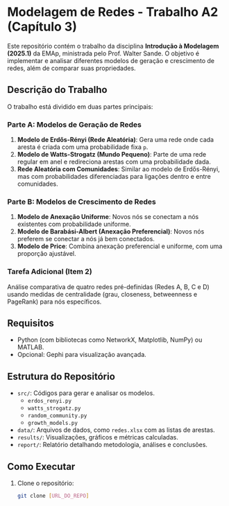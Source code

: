 # Modelagem de Redes - Trabalho A2 (Capítulo 3)

Este repositório contém o trabalho da disciplina **Introdução à Modelagem (2025.1)** da EMAp, ministrada pelo Prof. Walter Sande. O objetivo é implementar e analisar diferentes modelos de geração e crescimento de redes, além de comparar suas propriedades.

## Descrição do Trabalho

O trabalho está dividido em duas partes principais:

### Parte A: Modelos de Geração de Redes
1. **Modelo de Erdős-Rényi (Rede Aleatória)**: Gera uma rede onde cada aresta é criada com uma probabilidade fixa `p`.
2. **Modelo de Watts-Strogatz (Mundo Pequeno)**: Parte de uma rede regular em anel e redireciona arestas com uma probabilidade dada.
3. **Rede Aleatória com Comunidades**: Similar ao modelo de Erdős-Rényi, mas com probabilidades diferenciadas para ligações dentro e entre comunidades.

### Parte B: Modelos de Crescimento de Redes
1. **Modelo de Anexação Uniforme**: Novos nós se conectam a nós existentes com probabilidade uniforme.
2. **Modelo de Barabási-Albert (Anexação Preferencial)**: Novos nós preferem se conectar a nós já bem conectados.
3. **Modelo de Price**: Combina anexação preferencial e uniforme, com uma proporção ajustável.

### Tarefa Adicional (Item 2)
Análise comparativa de quatro redes pré-definidas (Redes A, B, C e D) usando medidas de centralidade (grau, closeness, betweenness e PageRank) para nós específicos.

## Requisitos
- Python (com bibliotecas como NetworkX, Matplotlib, NumPy) ou MATLAB.
- Opcional: Gephi para visualização avançada.

## Estrutura do Repositório
- `src/`: Códigos para gerar e analisar os modelos.
  - `erdos_renyi.py`
  - `watts_strogatz.py`
  - `random_community.py`
  - `growth_models.py`
- `data/`: Arquivos de dados, como `redes.xlsx` com as listas de arestas.
- `results/`: Visualizações, gráficos e métricas calculadas.
- `report/`: Relatório detalhando metodologia, análises e conclusões.

## Como Executar
1. Clone o repositório:
   ```bash
   git clone [URL_DO_REPO]
